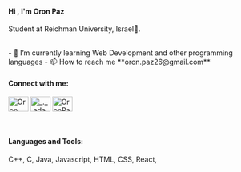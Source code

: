 <h4>Hi , I'm Oron Paz</h4>
<p>Student at Reichman University, Israel🌟.</p>
<br>
- 🌱 I’m currently learning Web Development and other programming languages
- 📫 How to reach me **oron.paz26@gmail.com**
<br>
<h4 align="left">Connect with me:</h4>
<p align="left">
  <a href="https://www.linkedin.com/in/oronpaz/" target="blank"><img align="center"
      src="https://raw.githubusercontent.com/rahuldkjain/github-profile-readme-generator/master/src/images/icons/Social/linked-in-alt.svg"
      alt="Oron Paz" height="30" width="40" /></a>
  <a href="https://www.instagram.com/oron_paz/" target="blank"><img align="center"
      src="https://raw.githubusercontent.com/rahuldkjain/github-profile-readme-generator/master/src/images/icons/Social/instagram.svg"
      alt="_._.adam._" height="30" width="40" /></a>
  <a href="https://www.hackerrank.com/profile/oron_paz26" target="blank"><img align="center"
      src="https://raw.githubusercontent.com/rahuldkjain/github-profile-readme-generator/master/src/images/icons/Social/hackerrank.svg"
      alt="OronPaz" height="30" width="40" /></a>
</p>
<br>
<h4 align="left">Languages and Tools:</h4>
<p>C++, C, Java, Javascript, HTML, CSS, React, </p>
